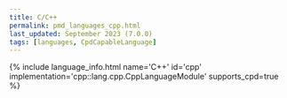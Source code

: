 ```yaml
---
title: C/C++ 
permalink: pmd_languages_cpp.html
last_updated: September 2023 (7.0.0)
tags: [languages, CpdCapableLanguage]
---
```


{% include language_info.html name='C++' id='cpp' implementation='cpp::lang.cpp.CppLanguageModule' supports_cpd=true %}
